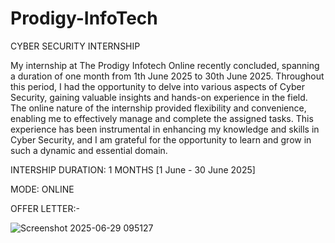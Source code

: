 # Prodigy-InfoTech
CYBER SECURITY INTERNSHIP

My internship at The Prodigy Infotech Online recently concluded, spanning a duration of one month from 1th June 2025 to 30th June 2025. Throughout this period, I had the opportunity to delve into various aspects of Cyber Security, gaining valuable insights and hands-on experience in the field. The online nature of the internship provided flexibility and convenience, enabling me to effectively manage and complete the assigned tasks. This experience has been instrumental in enhancing my knowledge and skills in Cyber Security, and I am grateful for the opportunity to learn and grow in such a dynamic and essential domain.

INTERSHIP DURATION: 1 MONTHS [1 June - 30 June 2025]

MODE: ONLINE

OFFER LETTER:-


![Screenshot 2025-06-29 095127](https://github.com/user-attachments/assets/81211737-831c-4834-8cf3-2f491f9b485e)
